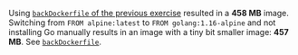 Using [`backDockerfile` of the previous exercise](https://github.com/zabop/devopswithdocker/blob/master/part3/ex6/backDockerfile) resulted in a **458 MB** image. Switching from `FROM alpine:latest` to `FROM golang:1.16-alpine` and not installing Go manually results in an image with a tiny bit smaller image: **457 MB**. See [`backDockerfile`](https://github.com/zabop/devopswithdocker/blob/master/part3/ex7/backDockerfile).

